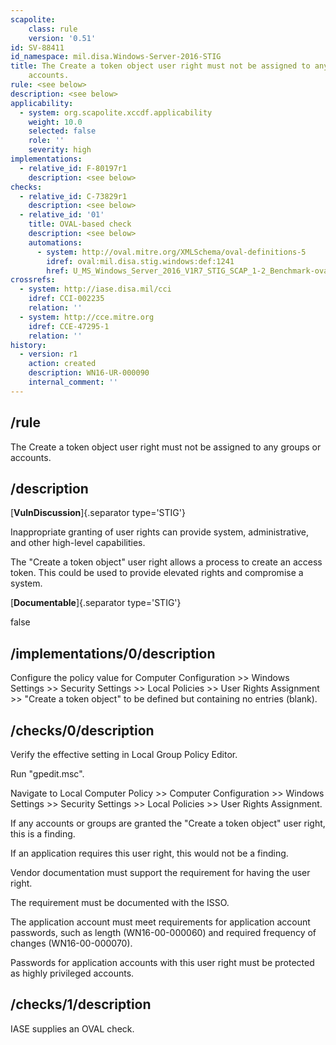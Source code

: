 ```yaml
---
scapolite:
    class: rule
    version: '0.51'
id: SV-88411
id_namespace: mil.disa.Windows-Server-2016-STIG
title: The Create a token object user right must not be assigned to any groups or
    accounts.
rule: <see below>
description: <see below>
applicability:
  - system: org.scapolite.xccdf.applicability
    weight: 10.0
    selected: false
    role: ''
    severity: high
implementations:
  - relative_id: F-80197r1
    description: <see below>
checks:
  - relative_id: C-73829r1
    description: <see below>
  - relative_id: '01'
    title: OVAL-based check
    description: <see below>
    automations:
      - system: http://oval.mitre.org/XMLSchema/oval-definitions-5
        idref: oval:mil.disa.stig.windows:def:1241
        href: U_MS_Windows_Server_2016_V1R7_STIG_SCAP_1-2_Benchmark-oval.xml
crossrefs:
  - system: http://iase.disa.mil/cci
    idref: CCI-002235
    relation: ''
  - system: http://cce.mitre.org
    idref: CCE-47295-1
    relation: ''
history:
  - version: r1
    action: created
    description: WN16-UR-000090
    internal_comment: ''
---
```



## /rule

The Create a token object user right must not be assigned to any groups or accounts.

## /description

[**VulnDiscussion**]{.separator type='STIG'}

Inappropriate granting of user rights can provide system, administrative, and other high-level capabilities.

The "Create a token object" user right allows a process to create an access token. This could be used to provide elevated rights and compromise a system.

[**Documentable**]{.separator type='STIG'}

false

## /implementations/0/description

Configure the policy value for Computer Configuration >> Windows Settings >> Security Settings >> Local Policies >> User Rights Assignment >> "Create a token object" to be defined but containing no entries (blank).

## /checks/0/description

Verify the effective setting in Local Group Policy Editor.

Run "gpedit.msc".

Navigate to Local Computer Policy >> Computer Configuration >> Windows Settings >> Security Settings >> Local Policies >> User Rights Assignment.

If any accounts or groups are granted the "Create a token object" user right, this is a finding.

If an application requires this user right, this would not be a finding.

Vendor documentation must support the requirement for having the user right.

The requirement must be documented with the ISSO.

The application account must meet requirements for application account passwords, such as length (WN16-00-000060) and required frequency of changes (WN16-00-000070).

Passwords for application accounts with this user right must be protected as highly privileged accounts.

## /checks/1/description

IASE supplies an OVAL check.
